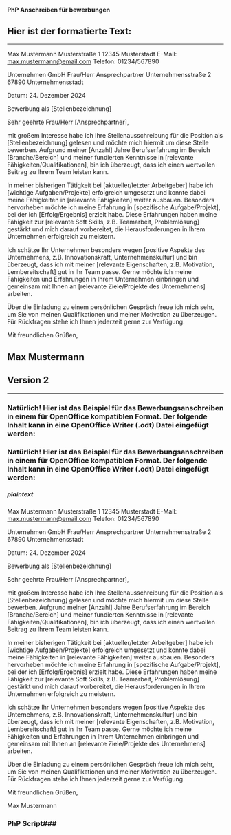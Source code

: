 <!-- 
ReadME txt , La[]Kost87 persönliche bewerbungs anschreiben muster brief in php dargestellt
--> 

#### PhP Anschreiben für  bewerbungen ###
## Hier ist der formatierte Text: ##
<!-- Max Mustermann Musterstraße 1 12345 Musterstadt E-Mail: max.mustermann@email.com Telefon: 01234/567890

Unternehmen GmbH Frau/Herr Ansprechpartner Unternehmensstraße 2 67890 Unternehmensstadt

Datum: 24. Dezember 2024

Bewerbung als [Stellenbezeichnung]

Sehr geehrte Frau/Herr [Ansprechpartner],

mit großem Interesse habe ich Ihre Stellenausschreibung für die Position als [Stellenbezeichnung] gelesen und möchte mich hiermit um diese Stelle bewerben. Aufgrund meiner [Anzahl] Jahre Berufserfahrung im Bereich [Branche/Bereich] und meiner fundierten Kenntnisse in [relevante Fähigkeiten/Qualifikationen], bin ich überzeugt, dass ich einen wertvollen Beitrag zu Ihrem Team leisten kann.

In meiner bisherigen Tätigkeit bei [aktueller/letzter Arbeitgeber] habe ich [wichtige Aufgaben/Projekte] erfolgreich umgesetzt und konnte dabei meine Fähigkeiten in [relevante Fähigkeiten] weiter ausbauen. Besonders hervorheben möchte ich meine Erfahrung in [spezifische Aufgabe/Projekt], bei der ich [Erfolg/Ergebnis] erzielt habe. Diese Erfahrungen haben meine Fähigkeit zur [relevante Soft Skills, z.B. Teamarbeit, Problemlösung] gestärkt und mich darauf vorbereitet, die Herausforderungen in Ihrem Unternehmen erfolgreich zu meistern.

Ich schätze Ihr Unternehmen besonders wegen [positive Aspekte des Unternehmens, z.B. Innovationskraft, Unternehmenskultur] und bin überzeugt, dass ich mit meiner [relevante Eigenschaften, z.B. Motivation, Lernbereitschaft] gut in Ihr Team passe. Gerne möchte ich meine Fähigkeiten und Erfahrungen in Ihrem Unternehmen einbringen und gemeinsam mit Ihnen an [relevante Ziele/Projekte des Unternehmens] arbeiten.

Über die Einladung zu einem persönlichen Gespräch freue ich mich sehr, um Sie von meinen Qualifikationen und meiner Motivation zu überzeugen. Für Rückfragen stehe ich Ihnen jederzeit gerne zur Verfügung.

Mit freundlichen Grüßen,

Max Mustermann
-->
---------------------------
Max Mustermann Musterstraße 1 12345 Musterstadt E-Mail: max.mustermann@email.com Telefon: 01234/567890

Unternehmen GmbH Frau/Herr Ansprechpartner Unternehmensstraße 2 67890 Unternehmensstadt

Datum: 24. Dezember 2024

Bewerbung als [Stellenbezeichnung]

Sehr geehrte Frau/Herr [Ansprechpartner],

mit großem Interesse habe ich Ihre Stellenausschreibung für die Position als [Stellenbezeichnung] gelesen und möchte mich hiermit um diese Stelle bewerben. Aufgrund meiner [Anzahl] Jahre Berufserfahrung im Bereich [Branche/Bereich] und meiner fundierten Kenntnisse in [relevante Fähigkeiten/Qualifikationen], bin ich überzeugt, dass ich einen wertvollen Beitrag zu Ihrem Team leisten kann.

In meiner bisherigen Tätigkeit bei [aktueller/letzter Arbeitgeber] habe ich [wichtige Aufgaben/Projekte] erfolgreich umgesetzt und konnte dabei meine Fähigkeiten in [relevante Fähigkeiten] weiter ausbauen. Besonders hervorheben möchte ich meine Erfahrung in [spezifische Aufgabe/Projekt], bei der ich [Erfolg/Ergebnis] erzielt habe. Diese Erfahrungen haben meine Fähigkeit zur [relevante Soft Skills, z.B. Teamarbeit, Problemlösung] gestärkt und mich darauf vorbereitet, die Herausforderungen in Ihrem Unternehmen erfolgreich zu meistern.

Ich schätze Ihr Unternehmen besonders wegen [positive Aspekte des Unternehmens, z.B. Innovationskraft, Unternehmenskultur] und bin überzeugt, dass ich mit meiner [relevante Eigenschaften, z.B. Motivation, Lernbereitschaft] gut in Ihr Team passe. Gerne möchte ich meine Fähigkeiten und Erfahrungen in Ihrem Unternehmen einbringen und gemeinsam mit Ihnen an [relevante Ziele/Projekte des Unternehmens] arbeiten.

Über die Einladung zu einem persönlichen Gespräch freue ich mich sehr, um Sie von meinen Qualifikationen und meiner Motivation zu überzeugen. Für Rückfragen stehe ich Ihnen jederzeit gerne zur Verfügung.

Mit freundlichen Grüßen,

Max Mustermann
-----------------------


## Version 2 ##
<!-- Max Mustermann
Musterstraße 1
12345 Musterstadt
E-Mail: max.mustermann@email.com
Telefon: 01234/567890

Unternehmen GmbH
Frau/Herr Ansprechpartner
Unternehmensstraße 2
67890 Unternehmensstadt

Datum: 24. Dezember 2024

Bewerbung als [Stellenbezeichnung]

Sehr geehrte Frau/Herr [Ansprechpartner],

mit großem Interesse habe ich Ihre Stellenausschreibung für die Position als [Stellenbezeichnung] gelesen und möchte mich hiermit um diese Stelle bewerben. Aufgrund meiner [Anzahl] Jahre Berufserfahrung im Bereich [Branche/Bereich] und meiner fundierten Kenntnisse in [relevante Fähigkeiten/Qualifikationen], bin ich überzeugt, dass ich einen wertvollen Beitrag zu Ihrem Team leisten kann.

In meiner bisherigen Tätigkeit bei [aktueller/letzter Arbeitgeber] habe ich [wichtige Aufgaben/Projekte] erfolgreich umgesetzt und konnte dabei meine Fähigkeiten in [relevante Fähigkeiten] weiter ausbauen. Besonders hervorheben möchte ich meine Erfahrung in [spezifische Aufgabe/Projekt], bei der ich [Erfolg/Ergebnis] erzielt habe. Diese Erfahrungen haben meine Fähigkeit zur [relevante Soft Skills, z.B. Teamarbeit, Problemlösung] gestärkt und mich darauf vorbereitet, die Herausforderungen in Ihrem Unternehmen erfolgreich zu meistern.

Ich schätze Ihr Unternehmen besonders wegen [positive Aspekte des Unternehmens, z.B. Innovationskraft, Unternehmenskultur] und bin überzeugt, dass ich mit meiner [relevante Eigenschaften, z.B. Motivation, Lernbereitschaft] gut in Ihr Team passe. Gerne möchte ich meine Fähigkeiten und Erfahrungen in Ihrem Unternehmen einbringen und gemeinsam mit Ihnen an [relevante Ziele/Projekte des Unternehmens] arbeiten.

Über die Einladung zu einem persönlichen Gespräch freue ich mich sehr, um Sie von meinen Qualifikationen und meiner Motivation zu überzeugen. Für Rückfragen stehe ich Ihnen jederzeit gerne zur Verfügung.

Mit freundlichen Grüßen,

Max Mustermann
--> 
-----------------------
### Natürlich! Hier ist das Beispiel für das Bewerbungsanschreiben in einem für OpenOffice kompatiblen Format. Der folgende Inhalt kann in eine OpenOffice Writer (.odt) Datei eingefügt werden: ###
<!--
Natürlich! Hier ist das Beispiel für das Bewerbungsanschreiben in einem für OpenOffice kompatiblen Format. Der folgende Inhalt kann in eine OpenOffice Writer (.odt) Datei eingefügt werden:


Max Mustermann
Musterstraße 1
12345 Musterstadt
E-Mail: max.mustermann@email.com
Telefon: 01234/567890

Unternehmen GmbH
Frau/Herr Ansprechpartner
Unternehmensstraße 2
67890 Unternehmensstadt

Datum: 24. Dezember 2024

Bewerbung als [Stellenbezeichnung]

Sehr geehrte Frau/Herr [Ansprechpartner],

mit großem Interesse habe ich Ihre Stellenausschreibung für die Position als [Stellenbezeichnung] gelesen und möchte mich hiermit um diese Stelle bewerben. Aufgrund meiner [Anzahl] Jahre Berufserfahrung im Bereich [Branche/Bereich] und meiner fundierten Kenntnisse in [relevante Fähigkeiten/Qualifikationen], bin ich überzeugt, dass ich einen wertvollen Beitrag zu Ihrem Team leisten kann.

In meiner bisherigen Tätigkeit bei [aktueller/letzter Arbeitgeber] habe ich [wichtige Aufgaben/Projekte] erfolgreich umgesetzt und konnte dabei meine Fähigkeiten in [relevante Fähigkeiten] weiter ausbauen. Besonders hervorheben möchte ich meine Erfahrung in [spezifische Aufgabe/Projekt], bei der ich [Erfolg/Ergebnis] erzielt habe. Diese Erfahrungen haben meine Fähigkeit zur [relevante Soft Skills, z.B. Teamarbeit, Problemlösung] gestärkt und mich darauf vorbereitet, die Herausforderungen in Ihrem Unternehmen erfolgreich zu meistern.

Ich schätze Ihr Unternehmen besonders wegen [positive Aspekte des Unternehmens, z.B. Innovationskraft, Unternehmenskultur] und bin überzeugt, dass ich mit meiner [relevante Eigenschaften, z.B. Motivation, Lernbereitschaft] gut in Ihr Team passe. Gerne möchte ich meine Fähigkeiten und Erfahrungen in Ihrem Unternehmen einbringen und gemeinsam mit Ihnen an [relevante Ziele/Projekte des Unternehmens] arbeiten.

Über die Einladung zu einem persönlichen Gespräch freue ich mich sehr, um Sie von meinen Qualifikationen und meiner Motivation zu überzeugen. Für Rückfragen stehe ich Ihnen jederzeit gerne zur Verfügung.

Mit freundlichen Grüßen,

Max Mustermann
-----------------------

-->

### Natürlich! Hier ist das Beispiel für das Bewerbungsanschreiben in einem für OpenOffice kompatiblen Format. Der folgende Inhalt kann in eine OpenOffice Writer (.odt) Datei eingefügt werden: ###
##### plaintext #####


Max Mustermann
Musterstraße 1
12345 Musterstadt
E-Mail: max.mustermann@email.com
Telefon: 01234/567890

Unternehmen GmbH
Frau/Herr Ansprechpartner
Unternehmensstraße 2
67890 Unternehmensstadt

Datum: 24. Dezember 2024

Bewerbung als [Stellenbezeichnung]

Sehr geehrte Frau/Herr [Ansprechpartner],

mit großem Interesse habe ich Ihre Stellenausschreibung für die Position als [Stellenbezeichnung] gelesen und möchte mich hiermit um diese Stelle bewerben. Aufgrund meiner [Anzahl] Jahre Berufserfahrung im Bereich [Branche/Bereich] und meiner fundierten Kenntnisse in [relevante Fähigkeiten/Qualifikationen], bin ich überzeugt, dass ich einen wertvollen Beitrag zu Ihrem Team leisten kann.

In meiner bisherigen Tätigkeit bei [aktueller/letzter Arbeitgeber] habe ich [wichtige Aufgaben/Projekte] erfolgreich umgesetzt und konnte dabei meine Fähigkeiten in [relevante Fähigkeiten] weiter ausbauen. Besonders hervorheben möchte ich meine Erfahrung in [spezifische Aufgabe/Projekt], bei der ich [Erfolg/Ergebnis] erzielt habe. Diese Erfahrungen haben meine Fähigkeit zur [relevante Soft Skills, z.B. Teamarbeit, Problemlösung] gestärkt und mich darauf vorbereitet, die Herausforderungen in Ihrem Unternehmen erfolgreich zu meistern.

Ich schätze Ihr Unternehmen besonders wegen [positive Aspekte des Unternehmens, z.B. Innovationskraft, Unternehmenskultur] und bin überzeugt, dass ich mit meiner [relevante Eigenschaften, z.B. Motivation, Lernbereitschaft] gut in Ihr Team passe. Gerne möchte ich meine Fähigkeiten und Erfahrungen in Ihrem Unternehmen einbringen und gemeinsam mit Ihnen an [relevante Ziele/Projekte des Unternehmens] arbeiten.

Über die Einladung zu einem persönlichen Gespräch freue ich mich sehr, um Sie von meinen Qualifikationen und meiner Motivation zu überzeugen. Für Rückfragen stehe ich Ihnen jederzeit gerne zur Verfügung.

Mit freundlichen Grüßen,

Max Mustermann


<!-- 
### in Php script ###
 ##
 #
 /
 {  
 <!DOCTYPE html>
<html lang="de">
<head>
    <meta charset="UTF-8">
    <meta name="viewport" content="width=device-width, initial-scale=1.0">
    <title>Bewerbungsanschreiben</title>
    <style>
        .accordion {
            background-color: #eee;
            color: #444;
            cursor: pointer;
            padding: 18px;
            width: 100%;
            border: none;
            text-align: left;
            outline: none;
            font-size: 15px;
            transition: 0.4s;
        }

        .active, .accordion:hover {
            background-color: #ccc;
        }

        .panel {
            padding: 0 18px;
            display: none;
            background-color: white;
            overflow: hidden;
        }
    </style>
</head>
<body>

<h2>Bewerbungsanschreiben</h2>

<button class="accordion">Anschrift</button>
<div class="panel">
    <p>Max Mustermann<br>
    Musterstraße 1<br>
    12345 Musterstadt<br>
    E-Mail: max.mustermann@email.com<br>
    Telefon: 01234/567890</p>
</div>

<button class="accordion">Unternehmen</button>
<div class="panel">
    <p>Unternehmen GmbH<br>
    Frau/Herr Ansprechpartner<br>
    Unternehmensstraße 2<br>
    67890 Unternehmensstadt</p>
</div>

<button class="accordion">Datum</button>
<div class="panel">
    <p>24. Dezember 2024</p>
</div>

<button class="accordion">Betreff</button>
<div class="panel">
    <p>Bewerbung als [Stellenbezeichnung]</p>
</div>

<button class="accordion">Einleitung</button>
<div class="panel">
    <p>Sehr geehrte Frau/Herr [Ansprechpartner],<br>
    mit großem Interesse habe ich Ihre Stellenausschreibung für die Position als [Stellenbezeichnung] gelesen und möchte mich hiermit um diese Stelle bewerben. Aufgrund meiner [Anzahl] Jahre Berufserfahrung im Bereich [Branche/Bereich] und meiner fundierten Kenntnisse in [relevante Fähigkeiten/Qualifikationen], bin ich überzeugt, dass ich einen wertvollen Beitrag zu Ihrem Team leisten kann.</p>
</div>

<button class="accordion">Hauptteil</button>
<div class="panel">
    <p>In meiner bisherigen Tätigkeit bei [aktueller/letzter Arbeitgeber] habe ich [wichtige Aufgaben/Projekte] erfolgreich umgesetzt und konnte dabei meine Fähigkeiten in [relevante Fähigkeiten] weiter ausbauen. Besonders hervorheben möchte ich meine Erfahrung in [spezifische Aufgabe/Projekt], bei der ich [Erfolg/Ergebnis] erzielt habe. Diese Erfahrungen haben meine Fähigkeit zur [relevante Soft Skills, z.B. Teamarbeit, Problemlösung] gestärkt und mich darauf vorbereitet, die Herausforderungen in Ihrem Unternehmen erfolgreich zu meistern.</p>
</div>

<button class="accordion">Schluss</button>
<div class="panel">
    <p>Ich schätze Ihr Unternehmen besonders wegen [positive Aspekte des Unternehmens, z.B. Innovationskraft, Unternehmenskultur] und bin überzeugt, dass ich mit meiner [relevante Eigenschaften, z.B. Motivation, Lernbereitschaft] gut in Ihr Team passe. Gerne möchte ich meine Fähigkeiten und Erfahrungen in Ihrem Unternehmen einbringen und gemeinsam mit Ihnen an [relevante Ziele/Projekte des Unternehmens] arbeiten.<br>
    Über die Einladung zu einem persönlichen Gespräch freue ich mich sehr, um Sie von meinen Qualifikationen und meiner Motivation zu überzeugen. Für Rückfragen stehe ich Ihnen jederzeit gerne zur Verfügung.<br>
    Mit freundlichen Grüßen,<br>
    Max Mustermann</p>
</div>

<script>
    var acc = document.getElementsByClassName("accordion");
    var i;

    for (i = 0; i < acc.length; i++) {
        acc[i].addEventListener("click", function() {
            this.classList.toggle("active");
            var panel = this.nextElementSibling;
            if (panel.style.display === "block") {
                panel.style.display = "none";
            } else {
                panel.style.display = "block";
            }
        });
    }
</script>

</body>
</html>

}\

-->


### PhP Script###

<!DOCTYPE html>
<html lang="de">
<head>
    <meta charset="UTF-8">
    <meta name="viewport" content="width=device-width, initial-scale=1.0">
    <title>Bewerbungsanschreiben</title>
    <style>
        .accordion {
            background-color: #eee;
            color: #444;
            cursor: pointer;
            padding: 18px;
            width: 100%;
            border: none;
            text-align: left;
            outline: none;
            font-size: 15px;
            transition: 0.4s;
        }

        .active, .accordion:hover {
            background-color: #ccc;
        }

        .panel {
            padding: 0 18px;
            display: none;
            background-color: white;
            overflow: hidden;
        }
    </style>
</head>
<body>

<h2>Bewerbungsanschreiben</h2>

<button class="accordion">Anschrift</button>
<div class="panel">
    <p>Max Mustermann<br>
    Musterstraße 1<br>
    12345 Musterstadt<br>
    E-Mail: max.mustermann@email.com<br>
    Telefon: 01234/567890</p>
</div>

<button class="accordion">Unternehmen</button>
<div class="panel">
    <p>Unternehmen GmbH<br>
    Frau/Herr Ansprechpartner<br>
    Unternehmensstraße 2<br>
    67890 Unternehmensstadt</p>
</div>

<button class="accordion">Datum</button>
<div class="panel">
    <p>24. Dezember 2024</p>
</div>

<button class="accordion">Betreff</button>
<div class="panel">
    <p>Bewerbung als [Stellenbezeichnung]</p>
</div>

<button class="accordion">Einleitung</button>
<div class="panel">
    <p>Sehr geehrte Frau/Herr [Ansprechpartner],<br>
    mit großem Interesse habe ich Ihre Stellenausschreibung für die Position als [Stellenbezeichnung] gelesen und möchte mich hiermit um diese Stelle bewerben. Aufgrund meiner [Anzahl] Jahre Berufserfahrung im Bereich [Branche/Bereich] und meiner fundierten Kenntnisse in [relevante Fähigkeiten/Qualifikationen], bin ich überzeugt, dass ich einen wertvollen Beitrag zu Ihrem Team leisten kann.</p>
</div>

<button class="accordion">Hauptteil</button>
<div class="panel">
    <p>In meiner bisherigen Tätigkeit bei [aktueller/letzter Arbeitgeber] habe ich [wichtige Aufgaben/Projekte] erfolgreich umgesetzt und konnte dabei meine Fähigkeiten in [relevante Fähigkeiten] weiter ausbauen. Besonders hervorheben möchte ich meine Erfahrung in [spezifische Aufgabe/Projekt], bei der ich [Erfolg/Ergebnis] erzielt habe. Diese Erfahrungen haben meine Fähigkeit zur [relevante Soft Skills, z.B. Teamarbeit, Problemlösung] gestärkt und mich darauf vorbereitet, die Herausforderungen in Ihrem Unternehmen erfolgreich zu meistern.</p>
</div>

<button class="accordion">Schluss</button>
<div class="panel">
    <p>Ich schätze Ihr Unternehmen besonders wegen [positive Aspekte des Unternehmens, z.B. Innovationskraft, Unternehmenskultur] und bin überzeugt, dass ich mit meiner [relevante Eigenschaften, z.B. Motivation, Lernbereitschaft] gut in Ihr Team passe. Gerne möchte ich meine Fähigkeiten und Erfahrungen in Ihrem Unternehmen einbringen und gemeinsam mit Ihnen an [relevante Ziele/Projekte des Unternehmens] arbeiten.<br>
    Über die Einladung zu einem persönlichen Gespräch freue ich mich sehr, um Sie von meinen Qualifikationen und meiner Motivation zu überzeugen. Für Rückfragen stehe ich Ihnen jederzeit gerne zur Verfügung.<br>
    Mit freundlichen Grüßen,<br>
    Max Mustermann</p>
</div>

<script>
    var acc = document.getElementsByClassName("accordion");
    var i;

    for (i = 0; i < acc.length; i++) {
        acc[i].addEventListener("click", function() {
            this.classList.toggle("active");
            var panel = this.nextElementSibling;
            if (panel.style.display === "block") {
                panel.style.display = "none";
            } else {
                panel.style.display = "block";
            }
        });
    }
</script>

</body>
</html>



-----------------











#### bY La[]Kost87 , TrueDEL(+) ####
<!-- #### bY La[]Kost87 , TrueDEL(+) #### --> 
☆*: .｡. o(≧▽≦)o .｡.:*☆


